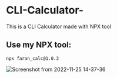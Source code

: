 # CLI-Calculator-
This is a CLI Calculator made with NPX tool
## Use my NPX tool:
```
npx faran_calc@1.0.3
```
![Screenshot from 2022-11-25 14-37-36](https://user-images.githubusercontent.com/66089079/203948606-571fc4f3-49a7-4a38-87a4-8e032d60be5d.png)

